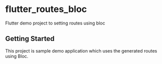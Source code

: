 # flutter_routes_bloc

Flutter demo project to setting routes using bloc

## Getting Started

This project is sample demo application which uses the generated routes using Bloc.

 
 
